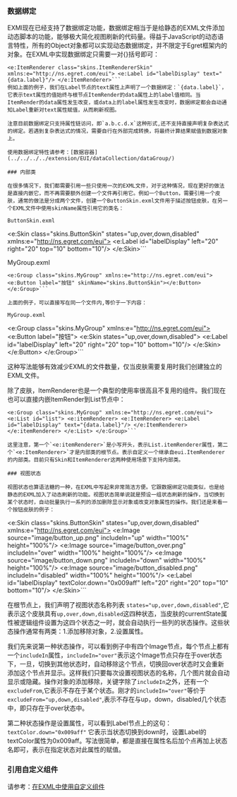 ### 数据绑定

EXMl现在已经支持了数据绑定功能，数据绑定相当于是给静态的EXML文件添加动态脚本的功能，能够极大简化视图刷新的代码量。得益于JavaScript的动态语言特性，所有的Object对象都可以实现动态数据绑定，并不限定于Egret框架内的对象。在EXML中实现数据绑定只需要一对{}括号即可：

```
<e:ItemRenderer class="skins.ItemRendererSkin" xmlns:e="http://ns.egret.com/eui"> <e:Label id="labelDisplay" text="{data.label}"/> </e:ItemRenderer>```
例如上面的例子，我们在Label节点的text属性上声明了一个数据绑定：`{data.label}`，它表示text属性的值始终与根节点ItemRender的data属性上的label值相同。当ItemRender的data属性发生改变，或data上的label属性发生改变时，数据绑定都会自动通知Label重新对text属性赋值，从而刷新视图。

注意目前数据绑定只支持属性链访问，即`a.b.c.d.x`这种形式,还不支持直接声明复杂表达式的绑定。若遇到复杂表达式的情况，需要自行在外部完成转换，将最终计算结果赋值到数据对象上。

使用数据绑定特性请参考：[数据容器](../../../../extension/EUI/dataCollection/dataGroup/)

### 内部类

在很多情况下，我们都需要引用一些只使用一次的EXML文件，对于这种情况，现在更好的做法是直接内嵌它，而不再需要额外创建一个文件再引用它。例如一个Button，需要引用一个皮肤，通常的做法是分成两个文件，创建一个ButtonSkin.exml文件用于描述按钮皮肤，在另一个EXML文件中使用skinName属性引用它的类名：

ButtonSkin.exml

```
<e:Skin class="skins.ButtonSkin" states="up,over,down,disabled" xmlns:e="http://ns.egret.com/eui"> <e:Label id="labelDisplay" left="20" right="20" top="10" bottom="10"/> </e:Skin>```

MyGroup.exml

```
<e:Group class="skins.MyGroup" xmlns:e="http://ns.egret.com/eui"> <e:Button label="按钮" skinName="skins.ButtonSkin"></e:Button> </e:Group>```

上面的例子，可以直接写在同一个文件内,等价于一下内容：

MyGroup.exml

```
<e:Group class="skins.MyGroup"  xmlns:e="http://ns.egret.com/eui"> <e:Button label="按钮"> <e:Skin states="up,over,down,disabled"> <e:Label id="labelDisplay" left="20" right="20" top="10" bottom="10"/> </e:Skin> </e:Button> </e:Group>```

这种写法能够有效减少EXML的文件数量，仅当皮肤需要复用时我们创建独立的EXML文件。

除了皮肤，ItemRenderer也是一个典型的使用率很高且不复用的组件。我们现在也可以直接内嵌ItemRender到List节点中：

```
<e:Group class="skins.MyGroup" xmlns:e="http://ns.egret.com/eui"> <e:List id="list"> <e:itemRenderer> <e:ItemRenderer> <e:Label id="labelDisplay" text="{data.label}"/> </e:ItemRenderer> </e:itemRenderer> </e:List> </e:Group>```

这里注意，第一个`<e:itemRenderer>`是小写开头，表示List.itemRenderer属性，第二个`<e:ItemRenderer>`才是内部类的根节点。表示自定义一个继承自eui.ItemRenderer的内部类。目前只有Skin和ItemRenderer这两种使用场景下支持内部类。

### 视图状态

视图状态也算语法糖的一种，在EXML中写起来非常简洁方便。它跟数据绑定功能类似，也是给静态的EXML加入了动态刷新的功能。视图状态简单说就是预设一组状态刷新的操作，当切换到某个状态时，自动批量执行一系列的添加删除显示对象或改变对象属性的操作。我们还是来看一个按钮皮肤的例子：

```
<e:Skin class="skins.ButtonSkin" states="up,over,down,disabled" xmlns:e="http://ns.egret.com/eui"> <e:Image source="image/button_up.png" includeIn="up" width="100%" height="100%"/> <e:Image source="image/button_over.png" includeIn="over" width="100%" height="100%"/> <e:Image source="image/button_down.png" includeIn="down" width="100%" height="100%"/> <e:Image source="image/button_disabled.png" includeIn="disabled" width="100%" height="100%"/> <e:Label id="labelDisplay" textColor.down="0x009aff" left="20" right="20" top="10" bottom="10"/> </e:Skin>```

在根节点上，我们声明了视图状态名称列表 `states="up,over,down,disabled"`,它表示这个皮肤具有`up,over,down,disabled`这四种状态，当皮肤的currentState属性被逻辑组件设置为这四个状态之一时，就会自动执行一些列的状态操作。这些状态操作通常有两类：1.添加移除对象，2.设置属性。

我们先来说第一种状态操作，可以看到例子中有四个Image节点，每个节点上都有一个`includeIn`属性，`includeIn="over"`表示这个Image节点只存在于over状态下，一旦，切换到其他状态时，自动移除这个节点，切换回over状态时又会重新添加这个节点并显示。这样我们只要每次设置视图状态的名称，几个图片就会自动显示或隐藏。操作对象的添加移除，关键字除了`includeIn`之外，还有一个`excludeFrom`,它表示不存在于某个状态。刚才的`includeIn="over"`等价于`excludeFrom="up,down,disabled"`,表示不存在与up，down，disabled几个状态中，即只存在于over状态中。

第二种状态操作是设置属性，可以看到Label节点上的这句：`textColor.down="0x009aff"` 它表示当状态切换到down时，设置Label的textColor属性为0x009aff。写法很简单，都是直接在属性名后加个点再加上状态名即可，表示在指定状态对此属性的赋值。

### 引用自定义组件

请参考：[在EXML中使用自定义组件](../../../../extension/EUI/advancedSkills/useComponents/)